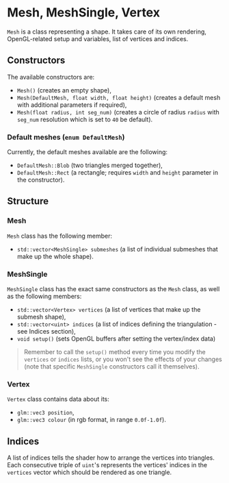 # Mesh, MeshSingle, Vertex

`Mesh` is a class representing a shape. It takes care of its own rendering, OpenGL-related setup and variables, list of vertices and indices.

## Constructors

The available constructors are:
- `Mesh()` (creates an empty shape),
- `Mesh(DefaultMesh, float width, float height)` (creates a default mesh with additional parameters if required),
- `Mesh(float radius, int seg_num)` (creates a circle of radius `radius` with `seg_num` resolution which is set to `40` be default).

### Default meshes (`enum DefaultMesh`)

Currently, the default meshes available are the following:
- `DefaultMesh::Blob` (two triangles merged together),
- `DefaultMesh::Rect` (a rectangle; requires `width` and `height` parameter in the constructor).

## Structure

### Mesh
`Mesh` class has the following member:
- `std::vector<MeshSingle> submeshes` (a list of individual submeshes that make up the whole shape).

### MeshSingle
`MeshSingle` class has the exact same constructors as the `Mesh` class, as well as the following members:
- `std::vector<Vertex> vertices` (a list of vertices that make up the submesh shape),
- `std::vector<uint> indices` (a list of indices defining the triangulation - see Indices section),
- `void setup()` (sets OpenGL buffers after setting the vertex/index data)

> Remember to call the `setup()` method every time you modify the `vertices` or `indices` lists, or you won't see the effects of your changes (note that specific `MeshSingle` constructors call it themselves).

### Vertex
`Vertex` class contains data about its:
- `glm::vec3 position`,
- `glm::vec3 colour` (in rgb format, in range `0.0f-1.0f`).

## Indices

A list of indices tells the shader how to arrange the vertices into triangles. Each consecutive triple of `uint`'s represents the vertices' indices in the `vertices` vector which should be rendered as one triangle.

